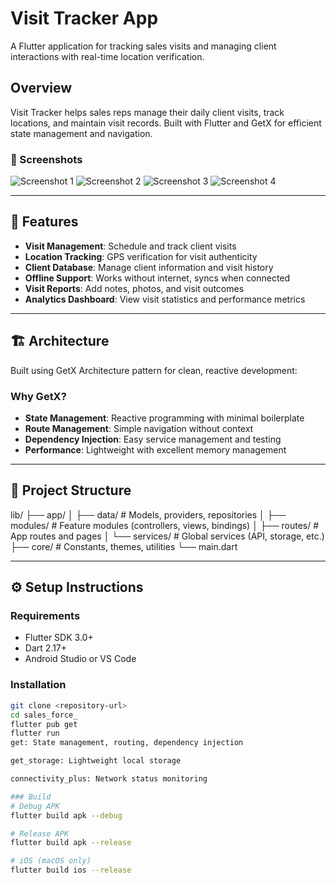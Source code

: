 # Visit Tracker App

A Flutter application for tracking sales visits and managing client interactions with real-time location verification.

## Overview

Visit Tracker helps sales reps manage their daily client visits, track locations, and maintain visit records. Built with Flutter and GetX for efficient state management and navigation.

### 📸 Screenshots

![Screenshot 1](https://github.com/user-attachments/assets/d194eb97-164d-4298-bbb0-0bd9a967769a)
![Screenshot 2](https://github.com/user-attachments/assets/86767801-073f-4935-aa4e-b3e870f30bf9)
![Screenshot 3](https://github.com/user-attachments/assets/57b45dff-9885-4be0-a351-608aaf27d9bc)
![Screenshot 4](https://github.com/user-attachments/assets/eb581e34-d255-4f2c-bab6-83dadba0d1f3)

---

## 🚀 Features

- **Visit Management**: Schedule and track client visits  
- **Location Tracking**: GPS verification for visit authenticity  
- **Client Database**: Manage client information and visit history  
- **Offline Support**: Works without internet, syncs when connected  
- **Visit Reports**: Add notes, photos, and visit outcomes  
- **Analytics Dashboard**: View visit statistics and performance metrics  

---

## 🏗 Architecture

Built using GetX Architecture pattern for clean, reactive development:

### Why GetX?

- **State Management**: Reactive programming with minimal boilerplate  
- **Route Management**: Simple navigation without context  
- **Dependency Injection**: Easy service management and testing  
- **Performance**: Lightweight with excellent memory management  

---

## 📁 Project Structure
lib/
├── app/
│ ├── data/ # Models, providers, repositories
│ ├── modules/ # Feature modules (controllers, views, bindings)
│ ├── routes/ # App routes and pages
│ └── services/ # Global services (API, storage, etc.)
├── core/ # Constants, themes, utilities
└── main.dart


---

## ⚙️ Setup Instructions

### Requirements

- Flutter SDK 3.0+  
- Dart 2.17+  
- Android Studio or VS Code  

### Installation

```bash
git clone <repository-url>
cd sales_force_
flutter pub get
flutter run
get: State management, routing, dependency injection

get_storage: Lightweight local storage

connectivity_plus: Network status monitoring

### Build
# Debug APK
flutter build apk --debug

# Release APK
flutter build apk --release

# iOS (macOS only)
flutter build ios --release

